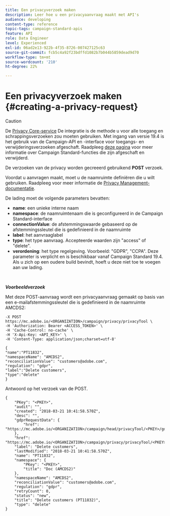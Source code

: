 ```yaml
---
title: Een privacyverzoek maken
description: Leer hoe u een privacyaanvraag maakt met API's
audience: developing
content-type: reference
topic-tags: campaign-standard-apis
feature: API
role: Data Engineer
level: Experienced
exl-id: 06ad2e13-922b-4f35-8726-007427125c63
source-git-commit: fcb5c4a92f23bdffd1082b7b044b5859dead9d70
workflow-type: tm+mt
source-wordcount: '210'
ht-degree: 22%

---
```


# Een privacyverzoek maken {#creating-a-privacy-request}

>[!CAUTION]
>
>De [Privacy Core-service](https://adobe.io/apis/cloudplatform/gdpr.html) De integratie is de methode u voor alle toegang en schrappingsverzoeken zou moeten gebruiken. Met ingang van versie 19.4 is het gebruik van de Campaign-API en -interface voor toegangs- en verwijderingsverzoeken afgeschaft. Raadpleeg [deze pagina](../../rn/using/deprecated-features.md) voor meer informatie over Campaign Standard-functies die zijn afgeschaft en verwijderd.

De verzoeken van de privacy worden gecreeerd gebruikend **POST** verzoek.

Voordat u aanvragen maakt, moet u de naamruimte definiëren die u wilt gebruiken. Raadpleeg voor meer informatie de [Privacy Management-documentatie](https://helpx.adobe.com/nl/campaign/kb/acs-privacy.html#ManagingPrivacyRequests).

De lading moet de volgende parameters bevatten:

* **name**: een unieke interne naam
* **namespace**: de naamruimtenaam die is geconfigureerd in de Campaign Standard-interface
* **connectionValue**: de afstemmingswaarde gebaseerd op de afstemmingssleutel die is gedefinieerd in de naamruimte
* **label**: het aanvraaglabel
* **type**: het type aanvraag. Accepteerde waarden zijn &quot;access&quot; of &quot;delete&quot;.
* **verordening**: het type regelgeving. Voorbeeld: &quot;GDPR&quot;, &quot;CCPA&quot;. Deze parameter is verplicht en is beschikbaar vanaf Campaign Standard 19.4. Als u zich op een oudere build bevindt, hoeft u deze niet toe te voegen aan uw lading.

<br/>

***Voorbeeldverzoek***

Met deze POST-aanvraag wordt een privacyaanvraag gemaakt op basis van een e-mailafstemmingssleutel die is gedefinieerd in de naamruimte AMCDS2:

```
-X POST https://mc.adobe.io/<ORGANIZATION>/campaign/privacy/privacyTool \
-H 'Authorization: Bearer <ACCESS_TOKEN>' \
-H 'Cache-Control: no-cache' \
-H 'X-Api-Key: <API_KEY>' \
-H 'Content-Type: application/json;charset=utf-8'

{
"name":"PT11832",
"namespaceName": "AMCDS2",
"reconciliationValue": "customers@adobe.com",
"regulation": "gdpr",
"label":"Delete customers",
"type":"delete"
}
```

Antwoord op het verzoek van de POST.

```
{
    "PKey": "<PKEY>",
    "audit": "",
    "created": "2018-03-21 10:41:58.570Z",
    "desc": "",
    "gdprRequestData": {
        "href": "https://mc.adobe.io/<ORGANIZATION>/campaign/head/privacyTool/<PKEY>/gdprRequestData/"
    },
    "href": "https://mc.adobe.io/<ORGANIZATION>/campaign/privacy/privacyTool/<PKEY>",
    "label": "Delete customers",
    "lastModified": "2018-03-21 10:41:58.570Z",
    "name": "PT11832",
    "namespace": {
        "PKey": "<PKEY>",
        "title": "Doc (AMCDS2)"
    },
    "namespaceName": "AMCDS2",
    "reconciliationValue": "customers@adobe.com",
    "regulation": "gdpr",
    "retryCount": 0,
    "status": "new",
    "title": "Delete customers (PT11832)",
    "type": "delete"
}
```
